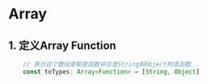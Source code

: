 # Array
## 1. 定义Array Function
```js
    // 表示这个数组里都是函数并且是String和Object构造函数
    const toTypes: Array<Function> = [String, Object]
    
```